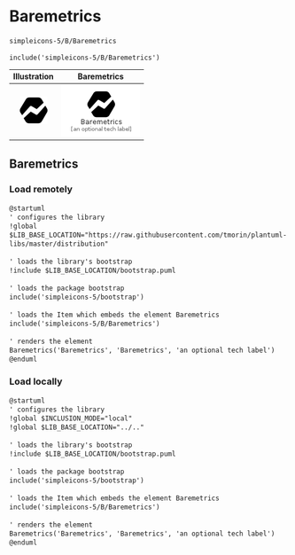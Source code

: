 # Baremetrics


```text
simpleicons-5/B/Baremetrics
```

```text
include('simpleicons-5/B/Baremetrics')
```



| Illustration | Baremetrics |
| :---: | :---: |
| ![illustration for Illustration](../../simpleicons-5/B/Baremetrics.png) | ![illustration for Baremetrics](../../simpleicons-5/B/Baremetrics.Local.png) |




## Baremetrics

### Load remotely
```plantuml
@startuml
' configures the library
!global $LIB_BASE_LOCATION="https://raw.githubusercontent.com/tmorin/plantuml-libs/master/distribution"

' loads the library's bootstrap
!include $LIB_BASE_LOCATION/bootstrap.puml

' loads the package bootstrap
include('simpleicons-5/bootstrap')

' loads the Item which embeds the element Baremetrics
include('simpleicons-5/B/Baremetrics')

' renders the element
Baremetrics('Baremetrics', 'Baremetrics', 'an optional tech label')
@enduml
```

### Load locally
```plantuml
@startuml
' configures the library
!global $INCLUSION_MODE="local"
!global $LIB_BASE_LOCATION="../.."

' loads the library's bootstrap
!include $LIB_BASE_LOCATION/bootstrap.puml

' loads the package bootstrap
include('simpleicons-5/bootstrap')

' loads the Item which embeds the element Baremetrics
include('simpleicons-5/B/Baremetrics')

' renders the element
Baremetrics('Baremetrics', 'Baremetrics', 'an optional tech label')
@enduml
```

